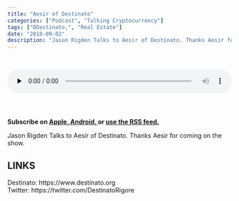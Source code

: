 ```yaml
---
title: "Aesir of Destinato"
categories: ["Podcast", "Talking Cryptocurrency"]
tags: ["DDestinato,", "Real Estate"]
date: "2018-09-02"
description: "Jason Rigden Talks to Aesir of Destinato. Thanks Aesir for coming on the show."
---
```

<audio controls="" preload="none" style="padding-top:2em;padding-bottom:3em; width:100%;">
  <source 
  src="http://traffic.libsyn.com/talkingcryptocurrency/TalkingCryptocurrency_036.mp3"
  type="audio/mpeg">
  Your browser does not support the audio element.
</audio>

<p>
  <strong>
    Subscribe on 
    <a href="https://itunes.apple.com/us/podcast/talking-cryptocurrency/id1388099603?mt=2app=podcast">
        Apple,
    </a>
    <a href="https://www.google.com/podcasts?feed=aHR0cDovL3RhbGtpbmdjcnlwdG9jdXJyZW5jeS5saWJzeW4uY29tL3Jzcw%3D%3D">
      Android,
    </a>
    or
    <a href="http://talkingcryptocurrency.libsyn.com/rss">
      use the RSS feed.
      </a>
  </strong>
</p>

Jason Rigden Talks to Aesir of Destinato. Thanks Aesir for coming on the show.

<h2>LINKS</h2>
Destinato: https://www.destinato.org<br>
Twitter: https://twitter.com/DestinatoRigore<br>
